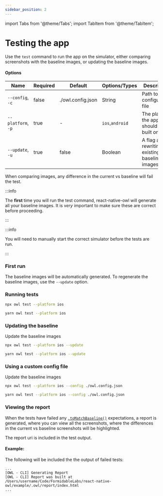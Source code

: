 ```yaml
---
sidebar_position: 2
---
```


import Tabs from '@theme/Tabs';
import TabItem from '@theme/TabItem';

# Testing the app

Use the `test` command to run the app on the simulator, either comparing screenshots with the baseline images, or updating the baseline images.

#### Options

| Name               | Required | Default           | Options/Types   | Description                                     |
| ------------------ | -------- | ----------------- | --------------- | ----------------------------------------------- |
| `--config`, `-c`   | false    | ./owl.config.json | String          | Path to the configuration file                  |
| `--platform`, `-p` | true     | -                 | `ios`,`android` | The platform the app should be built on         |
| `--update`, `-u`   | true     | false             | Boolean         | A flag about rewriting existing baseline images |

When comparing images, any difference in the current vs baseline will fail the test.

:::info

The **first** time you will run the test command, react-native-owl will generate all your baseline images. It is _very_ important to make sure these are correct before proceeding.

:::

:::info

You will need to manually start the correct simulator before the tests are run.

:::

### First run

The baseline images will be automatically generated. To regenerate the baseline images, use the `--update` option.

### Running tests

<Tabs  groupId="npm2yarn">
  <TabItem value="npm" label="npm">

```bash
npx owl test --platform ios
```

  </TabItem>
  <TabItem value="yarn" label="Yarn">

```bash
yarn owl test --platform ios
```

  </TabItem>
</Tabs>

### Updating the baseline

Update the baseline images

<Tabs  groupId="npm2yarn">
  <TabItem value="npm" label="npm">

```bash
npx owl test --platform ios --update
```

  </TabItem>
  <TabItem value="yarn" label="Yarn">

```bash
yarn owl test --platform ios --update
```

  </TabItem>
</Tabs>

### Using a custom config file

Update the baseline images

<Tabs  groupId="npm2yarn">
  <TabItem value="npm" label="npm">

```bash
npx owl test --platform ios --config ./owl.config.json
```

  </TabItem>
  <TabItem value="yarn" label="Yarn">

```bash
yarn owl test --platform ios --config ./owl.config.json
```

  </TabItem>
</Tabs>

### Viewing the report

When the tests have failed any [`.toMatchBaseline()`](/docs/api/matchers) expectations, a report is generated, where you can view all the screenshots, where the differences in the current vs baseline screenshots will be highlighted.

The report uri is included in the test output.

#### Example:

The following will be included the the output of failed tests:

```
...
[OWL - CLI] Generating Report
[OWL - CLI] Report was built at /Users/username/Code/FormidableLabs/react-native-owl/example/.owl/report/index.html
...
```
